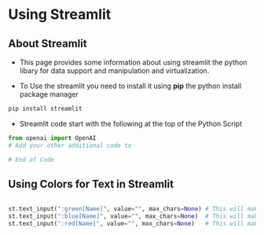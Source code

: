 # Using Streamlit 
## About Streamlit 
- This page provides some information about using streamlit the python libary for data support and manipulation and virtualization. 

- To Use the streamlit you need to install it using **pip** the python install package manager
```bash
pip install streamlit 
```
- Streamlit code start with the following at the top of the Python Script 
```python
from openai import OpenAI
# Add your other additional code to

# End of Code 
```

## Using Colors for Text in Streamlit 
```python 

st.text_input(":green[Name]", value="", max_chars=None) # This will make the Lable in Green Color 
st.text_input(":blue[Name]", value="", max_chars=None)  # This will make the label in Blue Color 
st.text_input(":red[Name]", value="", max_chars=None)   # This will make the label in Red Color 

```
